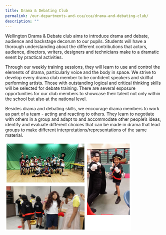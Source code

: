 ```yaml
---
title: Drama & Debating Club
permalink: /our-departments-and-cca/cca/drama-and-debating-club/
description: ""
---
```

Wellington Drama &amp; Debate club aims to introduce drama and debate, audience and backstage decorum to our pupils. Students will have a thorough understanding about the different contributions that actors, audience, directors, writers, designers and technicians make to a dramatic event by practical activities.&nbsp;

Through our weekly training sessions, they will learn to use and control the elements of drama, particularly voice and the body in space. We strive to develop every drama club member to be confident speakers and skillful performing artists. Those with outstanding logical and critical thinking skills will be selected for debate training. There are several exposure opportunities for our club members to showcase their talent not only within the school but also at the national level.&nbsp;

Besides drama and debating skills, we encourage drama members to work as part of a team - acting and reacting to others. They learn to negotiate with others in a group and adapt to and accommodate other people’s ideas, identify and evaluate different choices that can be made in drama that lead groups to make different interpretations/representations of the same material.

<img src="/images/drama%20club.jpg" style="width:80%">